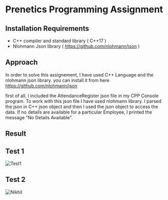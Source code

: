 # Prenetics Programming Assignment

## Installation Requirements

- C++ compiler and standard library ( C++17 )
- Nlohmann Json library ( https://github.com/nlohmann/json )

## Approach

In order to solve this assignement, I have used C++ Language and the nlohmann json library.
you can install it from here https://github.com/nlohmann/json

first of all, I included the AttendanceRegister json file in my CPP Console program. To work with this json file I have used nlohmann library. I parsed the json in C++ json object and then I used the json object to access the data. If no details are available for a particular Employee, I printed the message "No Details Available". 

## Result

## Test 1

![Test1](https://i.postimg.cc/hnZPWf41/image.png)

## Test 2

![Nikhil](https://i.postimg.cc/wvpQPkw8/image.png)
